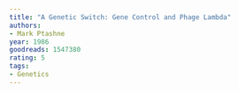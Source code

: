 ```yaml
---
title: "A Genetic Switch: Gene Control and Phage Lambda"
authors:
- Mark Ptashne
year: 1986
goodreads: 1547380
rating: 5
tags:
- Genetics
---
```

